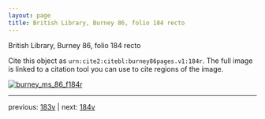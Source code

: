 ```yaml
---
layout: page
title: British Library, Burney 86, folio 184 recto
---
```


British Library, Burney 86, folio 184 recto

Cite this object as `urn:cite2:citebl:burney86pages.v1:184r`.  The full image is linked to a citation tool you can use to cite regions of the image.

[![burney_ms_86_f184r](http://www.homermultitext.org/iipsrv?IIIF=/project/homer/pyramidal/deepzoom/citebl/burney86imgs/v1/burney_ms_86_f184r.tif/full/800,/0/default.jpg)](http://www.homermultitext.org/ict2/?urn=urn:cite2:citebl:burney86imgs.v1:burney_ms_86_f184r) 

---

previous:  [183v](../183v/) | next: [184v](../184v/)